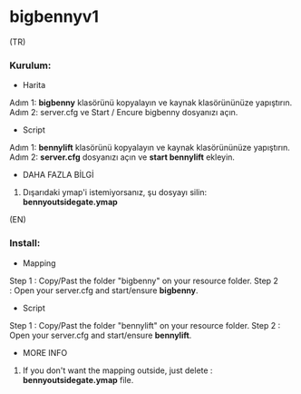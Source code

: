 # bigbennyv1

(TR)
### Kurulum:

- Harita

Adım 1: **bigbenny** klasörünü kopyalayın ve kaynak klasörününüze yapıştırın.
Adım 2: server.cfg ve Start / Encure bigbenny dosyanızı açın.

- Script

Adım 1: **bennylift** klasörünü kopyalayın ve kaynak klasörününüze yapıştırın.
Adım 2: **server.cfg** dosyanızı açın ve **start bennylift** ekleyin.

- DAHA FAZLA BİLGİ

1) Dışarıdaki ymap'i istemiyorsanız, şu dosyayı silin: **bennyoutsidegate.ymap**

(EN)
### Install: 

- Mapping

Step 1 : Copy/Past the folder "bigbenny" on your resource folder.
Step 2 : Open your server.cfg and start/ensure **bigbenny**.

- Script

Step 1 : Copy/Past the folder "bennylift" on your resource folder.
Step 2 : Open your server.cfg and start/ensure **bennylift**.

- MORE INFO

1) If you don't want the mapping outside, just delete : **bennyoutsidegate.ymap** file.
